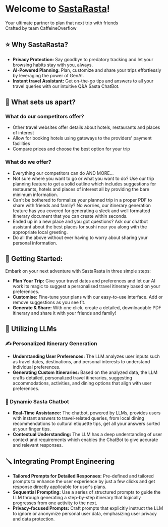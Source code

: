 # Welcome to [SastaRasta](https://sastarasta.pages.dev/)! 
Your ultimate partner to plan that next trip with friends  
Crafted by team CaffeineOverflow

## :star: Why SastaRasta?
- **Privacy Protection:** Say goodbye to predatory tracking and let your browsing habits stay with you, always.
- **AI-Powered Planning:** Plan, customize and share your trips effortlessly by leveraging the power of GenAI.
- **Instant travel Assistant:** Get on-the-go tips and answers to all your travel queries with our intuitive Q&A Sasta ChatBot.

## :hammer: What sets us apart?

### What do our competitors offer?
- Other travel websites offer details about hotels, restaurants and places of interest
- Allow for booking hotels using gateways to the providers' payment facilities
- Compare prices and choose the best option for your trip

### What do we offer?
- Everything our competitors can do AND MORE...
- Not sure where you want to go or what you want to do? Use our trip planning feature to get a solid outline which includes suggestions for restaurants, hotels and places of interest all by providing the bare minimum information.
- Can't be bothered to formalize your planned trip in a proper PDF to share with friends and family? No worries, our itinerary generation feature has you covered for generating a sleek and well formatted itinerary document that you can create within seconds.
- Ended up in a new place and you got questions? Ask our chatbot assistant about the best places for sushi near you along with the appropriate local greeting.
- Do all the above without ever having to worry about sharing your personal information.

## 🚀 Getting Started:

Embark on your next adventure with SastaRasta in three simple steps: 

- **Plan Your Trip:** Give your travel dates and preferences and let our AI work its magic to suggest a personalised travel itinerary based on your preferences.
- **Customise:** Fine-tune your plans with our easy-to-use interface. Add or remove suggestions as you see fit. 
- **Generate & Share:** With one click, create a detailed, downloadable PDF itinerary and share it with your friends and family!


## 🧠 Utilizing LLMs

### ✍️ Personalized Itinerary Generation
- **Understanding User Preferences:** The LLM analyzes user inputs such as travel dates, destinations, and personal interests to understand individual preferences.
- **Generating Custom Itineraries:** Based on the analyzed data, the LLM crafts detailed, personalized travel itineraries, suggesting accommodations, activities, and dining options that align with user preferences.

### 🤑 Dynamic Sasta Chatbot
- **Real-Time Assistance:** The chatbot, powered by LLMs, provides users with instant answers to travel-related queries, from local dining recommendations to cultural etiquette tips, get all your answers sorted at your finger tips.
- **Contextual Understanding:** The LLM has a deep understanding of user context and requirements which enables the ChatBot to give accurate and relevant responses.


## 🪛 Integrating Prompt Engineering

- **Tailored Prompts for Detailed Responses:** Pre-defined and tailored prompts to enhance the user experience by just a few clicks and get response directly applicable for user's plans.
- **Sequential Prompting:** Use a series of structured prompts to guide the LLM through generating a step-by-step itinerary that logically progresses from one activity to the next.
- **Privacy-focused Prompts:** Craft prompts that explicitly instruct the LLM to ignore or anonymize personal user data, emphasizing user privacy and data protection.
